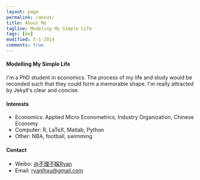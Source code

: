 ```yaml
---
layout: page
permalink: /about/
title: About Me
tagline: Modeling My Simple Life
tags: [me]
modified: 5-1-2014
comments: true
---
```


#### Modelling My Simple Life

I'm a PhD student in economics. The process of my life and study would be reconded such that they could form a memorable shape. I'm really attracted by Jekyll's clear and concise.  


#### Interests
* Economics: Applied Micro Econometrics, Industry Organization, Chinese Economy
* Computer: R, LaTeX, Matlab, Python
* Other: NBA, football, swimming

#### Contact
* Weibo: [@不理不睬Ryan](http://weibo.com/economicgay)
* Email: [ryanlhxu@gmail.com](mailto:ryanlhxu@gmail.com)